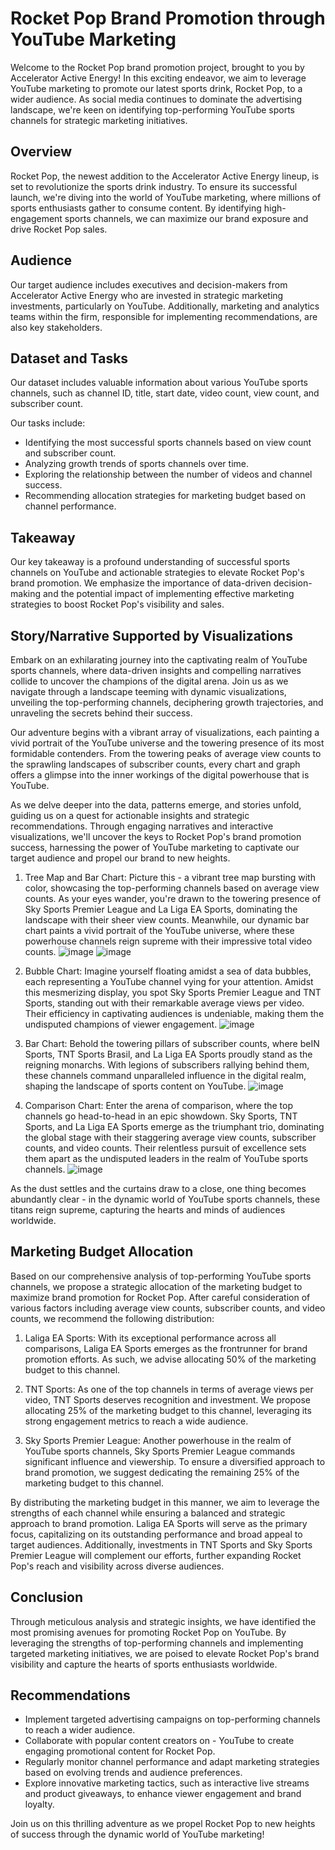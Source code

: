 
# Rocket Pop Brand Promotion through YouTube Marketing

Welcome to the Rocket Pop brand promotion project, brought to you by Accelerator Active Energy! In this exciting endeavor, we aim to leverage YouTube marketing to promote our latest sports drink, Rocket Pop, to a wider audience. As social media continues to dominate the advertising landscape, we're keen on identifying top-performing YouTube sports channels for strategic marketing initiatives.


## Overview

Rocket Pop, the newest addition to the Accelerator Active Energy lineup, is set to revolutionize the sports drink industry. To ensure its successful launch, we're diving into the world of YouTube marketing, where millions of sports enthusiasts gather to consume content. By identifying high-engagement sports channels, we can maximize our brand exposure and drive Rocket Pop sales.
## Audience
Our target audience includes executives and decision-makers from Accelerator Active Energy who are invested in strategic marketing investments, particularly on YouTube. Additionally, marketing and analytics teams within the firm, responsible for implementing recommendations, are also key stakeholders.
## Dataset and Tasks

Our dataset includes valuable information about various YouTube sports channels, such as channel ID, title, start date, video count, view count, and subscriber count. 

Our tasks include:
- Identifying the most successful sports channels based on view count and subscriber count.
- Analyzing growth trends of sports channels over time.
- Exploring the relationship between the number of videos and channel success.
- Recommending allocation strategies for marketing budget based on channel performance.

## Takeaway
Our key takeaway is a profound understanding of successful sports channels on YouTube and actionable strategies to elevate Rocket Pop's brand promotion. We emphasize the importance of data-driven decision-making and the potential impact of implementing effective marketing strategies to boost Rocket Pop's visibility and sales.
## Story/Narrative Supported by Visualizations

Embark on an exhilarating journey into the captivating realm of YouTube sports channels, where data-driven insights and compelling narratives collide to uncover the champions of the digital arena. Join us as we navigate through a landscape teeming with dynamic visualizations, unveiling the top-performing channels, deciphering growth trajectories, and unraveling the secrets behind their success.

Our adventure begins with a vibrant array of visualizations, each painting a vivid portrait of the YouTube universe and the towering presence of its most formidable contenders. From the towering peaks of average view counts to the sprawling landscapes of subscriber counts, every chart and graph offers a glimpse into the inner workings of the digital powerhouse that is YouTube.

As we delve deeper into the data, patterns emerge, and stories unfold, guiding us on a quest for actionable insights and strategic recommendations. Through engaging narratives and interactive visualizations, we'll uncover the keys to Rocket Pop's brand promotion success, harnessing the power of YouTube marketing to captivate our target audience and propel our brand to new heights.

1. Tree Map and Bar Chart: Picture this - a vibrant tree map bursting with color, showcasing the top-performing channels based on average view counts. As your eyes wander, you're drawn to the towering presence of Sky Sports Premier League and La Liga EA Sports, dominating the landscape with their sheer view counts. Meanwhile, our dynamic bar chart paints a vivid portrait of the YouTube universe, where these powerhouse channels reign supreme with their impressive total video counts.
  ![image](https://github.com/Keerthidwaraka/Brand-Promotion-for-Rocket-Pop-using-Youtube-Marketing/assets/98901482/585fd50b-6e04-459b-9b7f-bdb191696d72)
![image](https://github.com/Keerthidwaraka/Brand-Promotion-for-Rocket-Pop-using-Youtube-Marketing/assets/98901482/4fd209ba-a0e9-4c0e-bd9d-127bdd405797)

2. Bubble Chart: Imagine yourself floating amidst a sea of data bubbles, each representing a YouTube channel vying for your attention. Amidst this mesmerizing display, you spot Sky Sports Premier League and TNT Sports, standing out with their remarkable average views per video. Their efficiency in captivating audiences is undeniable, making them the undisputed champions of viewer engagement.
   ![image](https://github.com/Keerthidwaraka/Brand-Promotion-for-Rocket-Pop-using-Youtube-Marketing/assets/98901482/012ef368-5587-4e0e-9540-a2e1fcd9c105)


3. Bar Chart: Behold the towering pillars of subscriber counts, where beIN Sports, TNT Sports Brasil, and La Liga EA Sports proudly stand as the reigning monarchs. With legions of subscribers rallying behind them, these channels command unparalleled influence in the digital realm, shaping the landscape of sports content on YouTube.
   ![image](https://github.com/Keerthidwaraka/Brand-Promotion-for-Rocket-Pop-using-Youtube-Marketing/assets/98901482/19edc822-ed48-496f-836c-84b520bc20c9)


4. Comparison Chart: Enter the arena of comparison, where the top channels go head-to-head in an epic showdown. Sky Sports, TNT Sports, and La Liga EA Sports emerge as the triumphant trio, dominating the global stage with their staggering average view counts, subscriber counts, and video counts. Their relentless pursuit of excellence sets them apart as the undisputed leaders in the realm of YouTube sports channels.
   ![image](https://github.com/Keerthidwaraka/Brand-Promotion-for-Rocket-Pop-using-Youtube-Marketing/assets/98901482/848d08d5-4c9c-4aa8-a6ab-4eb883e9e363)

As the dust settles and the curtains draw to a close, one thing becomes abundantly clear - in the dynamic world of YouTube sports channels, these titans reign supreme, capturing the hearts and minds of audiences worldwide.
## Marketing Budget Allocation
Based on our comprehensive analysis of top-performing YouTube sports channels, we propose a strategic allocation of the marketing budget to maximize brand promotion for Rocket Pop. After careful consideration of various factors including average view counts, subscriber counts, and video counts, we recommend the following distribution:

1. Laliga EA Sports: With its exceptional performance across all comparisons, Laliga EA Sports emerges as the frontrunner for brand promotion efforts. As such, we advise allocating 50% of the marketing budget to this channel.

2. TNT Sports: As one of the top channels in terms of average views per video, TNT Sports deserves recognition and investment. We propose allocating 25% of the marketing budget to this channel, leveraging its strong engagement metrics to reach a wide audience.

3. Sky Sports Premier League: Another powerhouse in the realm of YouTube sports channels, Sky Sports Premier League commands significant influence and viewership. To ensure a diversified approach to brand promotion, we suggest dedicating the remaining 25% of the marketing budget to this channel.

By distributing the marketing budget in this manner, we aim to leverage the strengths of each channel while ensuring a balanced and strategic approach to brand promotion. Laliga EA Sports will serve as the primary focus, capitalizing on its outstanding performance and broad appeal to target audiences. Additionally, investments in TNT Sports and Sky Sports Premier League will complement our efforts, further expanding Rocket Pop's reach and visibility across diverse audiences.
## Conclusion
Through meticulous analysis and strategic insights, we have identified the most promising avenues for promoting Rocket Pop on YouTube. By leveraging the strengths of top-performing channels and implementing targeted marketing initiatives, we are poised to elevate Rocket Pop's brand visibility and capture the hearts of sports enthusiasts worldwide.
## Recommendations
- Implement targeted advertising campaigns on top-performing channels to reach a wider audience.
- Collaborate with popular content creators on - YouTube to create engaging promotional content for Rocket Pop.
- Regularly monitor channel performance and adapt marketing strategies based on evolving trends and audience preferences.
- Explore innovative marketing tactics, such as interactive live streams and product giveaways, to enhance viewer engagement and brand loyalty.

Join us on this thrilling adventure as we propel Rocket Pop to new heights of success through the dynamic world of YouTube marketing!
